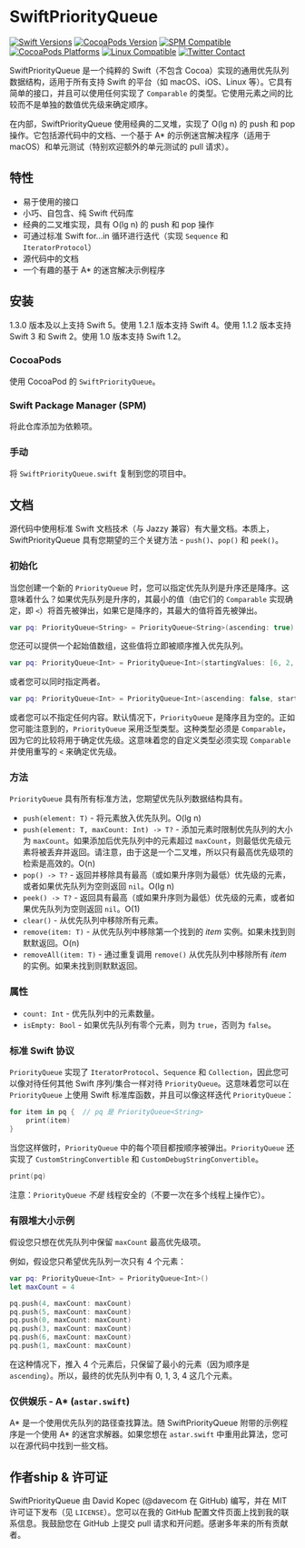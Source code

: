 # SwiftPriorityQueue

[![Swift Versions](https://img.shields.io/badge/Swift-1%2C2%2C3%2C4%2C5-green.svg)](https://swift.org)
[![CocoaPods Version](https://img.shields.io/cocoapods/v/SwiftPriorityQueue.svg)](https://cocoapods.org/pods/SwiftPriorityQueue)
[![SPM Compatible](https://img.shields.io/badge/SPM-compatible-4BC51D.svg?style=flat)](https://swift.org/package-manager/)
[![CocoaPods Platforms](https://img.shields.io/cocoapods/p/SwiftPriorityQueue.svg)](https://cocoapods.org/pods/SwiftPriorityQueue)
[![Linux Compatible](https://img.shields.io/badge/Linux-compatible-4BC51D.svg?style=flat)](https://swift.org)
[![Twitter Contact](https://img.shields.io/badge/contact-@davekopec-blue.svg?style=flat)](https://twitter.com/davekopec)

SwiftPriorityQueue 是一个纯粹的 Swift（不包含 Cocoa）实现的通用优先队列数据结构，适用于所有支持 Swift 的平台（如 macOS、iOS、Linux 等）。它具有简单的接口，并且可以使用任何实现了 `Comparable` 的类型。它使用元素之间的比较而不是单独的数值优先级来确定顺序。

在内部，SwiftPriorityQueue 使用经典的二叉堆，实现了 O(lg n) 的 push 和 pop 操作。它包括源代码中的文档、一个基于 A* 的示例迷宫解决程序（适用于 macOS）和单元测试（特别欢迎额外的单元测试的 pull 请求）。

## 特性
* 易于使用的接口
* 小巧、自包含、纯 Swift 代码库
* 经典的二叉堆实现，具有 O(lg n) 的 push 和 pop 操作
* 可通过标准 Swift for...in 循环进行迭代（实现 `Sequence` 和 `IteratorProtocol`）
* 源代码中的文档
* 一个有趣的基于 A* 的迷宫解决示例程序

## 安装

1.3.0 版本及以上支持 Swift 5。使用 1.2.1 版本支持 Swift 4。使用 1.1.2 版本支持 Swift 3 和 Swift 2。使用 1.0 版本支持 Swift 1.2。

### CocoaPods

使用 CocoaPod 的 `SwiftPriorityQueue`。

### Swift Package Manager (SPM)

将此仓库添加为依赖项。

### 手动

将 `SwiftPriorityQueue.swift` 复制到您的项目中。

## 文档
源代码中使用标准 Swift 文档技术（与 Jazzy 兼容）有大量文档。本质上，SwiftPriorityQueue 具有您期望的三个关键方法 - `push()`、`pop()` 和 `peek()`。

### 初始化
当您创建一个新的 `PriorityQueue` 时，您可以指定优先队列是升序还是降序。这意味着什么？如果优先队列是升序的，其最小的值（由它们的 `Comparable` 实现确定，即 `<`）将首先被弹出，如果它是降序的，其最大的值将首先被弹出。
```swift
var pq: PriorityQueue<String> = PriorityQueue<String>(ascending: true)
```
您还可以提供一个起始值数组，这些值将立即被顺序推入优先队列。
```swift
var pq: PriorityQueue<Int> = PriorityQueue<Int>(startingValues: [6, 2, 3, 235, 4, 500])
```
或者您可以同时指定两者。
```swift
var pq: PriorityQueue<Int> = PriorityQueue<Int>(ascending: false, startingValues: [6, 2, 3, 235, 4, 500])
```
或者您可以不指定任何内容。默认情况下，`PriorityQueue` 是降序且为空的。正如您可能注意到的，`PriorityQueue` 采用泛型类型。这种类型必须是 `Comparable`，因为它的比较将用于确定优先级。这意味着您的自定义类型必须实现 `Comparable` 并使用重写的 `<` 来确定优先级。

### 方法
`PriorityQueue` 具有所有标准方法，您期望优先队列数据结构具有。
* `push(element: T)` - 将元素放入优先队列。O(lg n)
* `push(element: T, maxCount: Int) -> T?` - 添加元素时限制优先队列的大小为 `maxCount`。如果添加后优先队列中的元素超过 `maxCount`，则最低优先级元素将被丢弃并返回。请注意，由于这是一个二叉堆，所以只有最高优先级项的检索是高效的。O(n)
* `pop() -> T?` - 返回并移除具有最高（或如果升序则为最低）优先级的元素，或者如果优先队列为空则返回 `nil`。O(lg n)
* `peek() -> T?` - 返回具有最高（或如果升序则为最低）优先级的元素，或者如果优先队列为空则返回 `nil`。O(1)
* `clear()` - 从优先队列中移除所有元素。
* `remove(item: T)` - 从优先队列中移除第一个找到的 *item* 实例。如果未找到则默默返回。O(n)
* `removeAll(item: T)` - 通过重复调用 `remove()` 从优先队列中移除所有 *item* 的实例。如果未找到则默默返回。

### 属性
* `count: Int` - 优先队列中的元素数量。
* `isEmpty: Bool` - 如果优先队列有零个元素，则为 `true`，否则为 `false`。

### 标准 Swift 协议
`PriorityQueue` 实现了 `IteratorProtocol`、`Sequence` 和 `Collection`，因此您可以像对待任何其他 Swift 序列/集合一样对待 `PriorityQueue`。这意味着您可以在 `PriorityQueue` 上使用 Swift 标准库函数，并且可以像这样迭代 `PriorityQueue`：
```swift
for item in pq {  // pq 是 PriorityQueue<String>
    print(item)
}
```
当您这样做时，`PriorityQueue` 中的每个项目都按顺序被弹出。`PriorityQueue` 还实现了 `CustomStringConvertible` 和 `CustomDebugStringConvertible`。
```swift
print(pq)
```
注意：`PriorityQueue` *不是* 线程安全的（不要一次在多个线程上操作它）。

### 有限堆大小示例

假设您只想在优先队列中保留 `maxCount` 最高优先级项。

例如，假设您只希望优先队列一次只有 4 个元素：

```swift
var pq: PriorityQueue<Int> = PriorityQueue<Int>()
let maxCount = 4

pq.push(4, maxCount: maxCount)
pq.push(5, maxCount: maxCount)
pq.push(0, maxCount: maxCount)
pq.push(3, maxCount: maxCount)  
pq.push(6, maxCount: maxCount)     
pq.push(1, maxCount: maxCount)     
```

在这种情况下，推入 4 个元素后，只保留了最小的元素（因为顺序是 `ascending`）。所以，最终的优先队列中有 0, 1, 3, 4 这几个元素。

### 仅供娱乐 - A* (`astar.swift`)
A* 是一个使用优先队列的路径查找算法。随 SwiftPriorityQueue 附带的示例程序是一个使用 A* 的迷宫求解器。如果您想在 `astar.swift` 中重用此算法，您可以在源代码中找到一些文档。

## 作者ship & 许可证
SwiftPriorityQueue 由 David Kopec (@davecom 在 GitHub) 编写，并在 MIT 许可证下发布（见 `LICENSE`）。您可以在我的 GitHub 配置文件页面上找到我的联系信息。我鼓励您在 GitHub 上提交 pull 请求和开问题。感谢多年来的所有贡献者。
